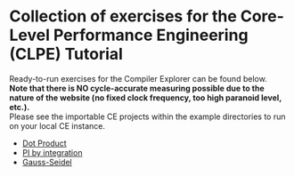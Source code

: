 # Collection of exercises for the Core-Level Performance Engineering (CLPE) Tutorial

Ready-to-run exercises for the Compiler Explorer can be found below.  
**Note that there is NO cycle-accurate measuring possible due to the nature of the website (no fixed clock frequency, too high paranoid level, etc.).**  
Please see the importable CE projects within the example directories to run on your local CE instance.

 - [Dot Product](https://godbolt.org/z/zbP6TbEdG)
 - [PI by integration](#todo)
 - [Gauss-Seidel](#todo)
